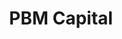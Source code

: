---
layout: firm_page
title: "PBM Capital"
id: "pbmcap.com"
permalink: "/pbmcapitalpbmcap.com/"
website: "https://www.pbmcap.com"
offices: "Charlottesville (United States), New York (United States)"
investment_stages: "Seed, Series A, Series B"
portfolio_companies: "AveXis, Dova Pharmaceuticals, Verrica Pharmaceuticals"
portfolio_link: "https://www.pbmcap.com/companies"
investment_markets: "pharmaceutical, life sciences"
founded_year: "2010"
description: "PBM Capital is a healthcare-focused investment firm that invests in pharmaceutical and life sciences companies. They partner with scientists and entrepreneurs developing life-changing technologies, providing operational expertise and capital to build winning companies. PBM Capital has a history of successful IPOs from its portfolio companies."
linkedin: "https://www.linkedin.com/company/pbm-capital-group"
twitter: ""
instagram: ""
team_page: "https://www.pbmcap.com/team"
investor_type: "Venture Capital, Private Equity"
crunchbase: "https://www.crunchbase.com/organization/pbm-capital-group"
pitchbook: "https://pitchbook.com/profiles/investor/54043-93"

# SEO Optimization
meta_title: "PBM Capital - VC Firm - projectstartups.com"
meta_description: "PBM Capital, PBM Capital is a healthcare-focused investment firm that invests in pharmaceutical and life sciences companies. They partner with scientists and entre..."
meta_keywords: "PBM Capital, pharmaceutical, life sciences, VC firm, venture capital, startup investor, projectstartups.com"
canonical_url: "https://vc.projectstartups.com/pbmcapitalpbmcap.com/"
---